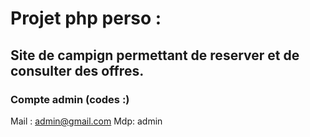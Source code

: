 # Projet php perso : 
## Site de campign permettant de reserver et de consulter des offres. 

### Compte admin (codes :)
Mail : admin@gmail.com
Mdp: admin